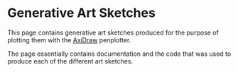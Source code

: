 # Generative Art Sketches

This page contains generative art sketches produced for the purpose of plotting them with the [AxiDraw](https://www.axidraw.com/) penplotter.

The page essentially contains documentation and the code that was used to produce each of the different art sketches.

